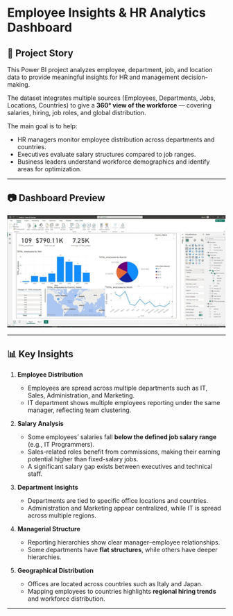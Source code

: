 # Employee Insights & HR Analytics Dashboard

## 📖 Project Story  
This Power BI project analyzes employee, department, job, and location data to provide meaningful insights for HR and management decision-making.  

The dataset integrates multiple sources (Employees, Departments, Jobs, Locations, Countries) to give a **360° view of the workforce** — covering salaries, hiring, job roles, and global distribution.  

The main goal is to help:  
- HR managers monitor employee distribution across departments and countries.  
- Executives evaluate salary structures compared to job ranges.  
- Business leaders understand workforce demographics and identify areas for optimization.  

---

## 📷 Dashboard Preview  
![Dashboard Screenshot](Image/hr-dashboard-image.jpeg)  

---

## 📊 Key Insights  

1. **Employee Distribution**  
   - Employees are spread across multiple departments such as IT, Sales, Administration, and Marketing.  
   - IT department shows multiple employees reporting under the same manager, reflecting team clustering.  

2. **Salary Analysis**  
   - Some employees’ salaries fall **below the defined job salary range** (e.g., IT Programmers).  
   - Sales-related roles benefit from commissions, making their earning potential higher than fixed-salary jobs.  
   - A significant salary gap exists between executives and technical staff.  

3. **Department Insights**  
   - Departments are tied to specific office locations and countries.  
   - Administration and Marketing appear centralized, while IT is spread across multiple regions.  

4. **Managerial Structure**  
   - Reporting hierarchies show clear manager–employee relationships.  
   - Some departments have **flat structures**, while others have deeper hierarchies.  

5. **Geographical Distribution**  
   - Offices are located across countries such as Italy and Japan.  
   - Mapping employees to countries highlights **regional hiring trends** and workforce distribution.  


---





